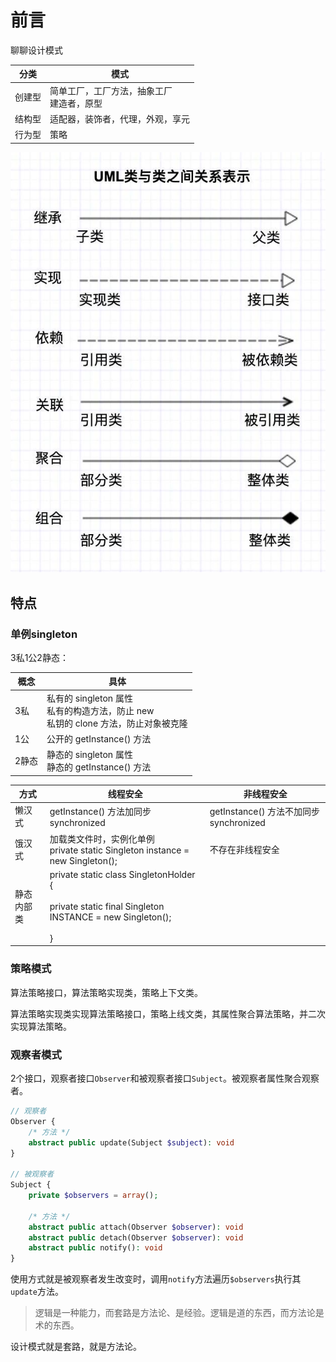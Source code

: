 # 前言


聊聊设计模式

| 分类   | 模式                                           |
| ------ | ---------------------------------------------- |
| 创建型 | 简单工厂，工厂方法，抽象工厂<br />建造者，原型 |
| 结构型 | 适配器，装饰者，代理，外观，享元               |
| 行为型 | 策略                                           |

![image-20220823191726542](./images/image-20220823191726542.png)

## 特点

### 单例singleton

3私1公2静态：

| 概念  | 具体                                                         |
| ----- | ------------------------------------------------------------ |
| 3私   | 私有的 singleton 属性<br />私有的构造方法，防止 new<br />私钥的 clone 方法，防止对象被克隆 |
| 1公   | 公开的 getInstance() 方法                                    |
| 2静态 | 静态的 singleton 属性<br />静态的 getInstance() 方法         |

| 方式       | 线程安全                                                     | 非线程安全                              |
| ---------- | ------------------------------------------------------------ | --------------------------------------- |
| 懒汉式     | getInstance() 方法加同步 synchronized                        | getInstance() 方法不加同步 synchronized |
| 饿汉式     | 加载类文件时，实例化单例<br />private static Singleton instance = new Singleton(); | 不存在非线程安全                        |
| 静态内部类 | private static class SingletonHolder {<br /><br/>    private static final Singleton INSTANCE = new Singleton();<br /><br/>} |                                         |

### 策略模式

算法策略接口，算法策略实现类，策略上下文类。

算法策略实现类实现算法策略接口，策略上线文类，其属性聚合算法策略，并二次实现算法策略。

### 观察者模式

2个接口，观察者接口`Observer`和被观察者接口`Subject`。被观察者属性聚合观察者。

```php
// 观察者
Observer {
    /* 方法 */
    abstract public update(Subject $subject): void
}

// 被观察者
Subject {
    private $observers = array();

    /* 方法 */
    abstract public attach(Observer $observer): void
    abstract public detach(Observer $observer): void
    abstract public notify(): void
}
```

使用方式就是被观察者发生改变时，调用`notify`方法遍历`$observers`执行其`update`方法。

> 逻辑是一种能力，而套路是方法论、是经验。逻辑是道的东西，而方法论是术的东西。

设计模式就是套路，就是方法论。
